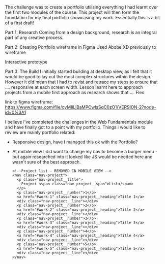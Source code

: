 The challenge was to create a portfolio utilising everything I had learnt over the first two modules of the course. 
This project will then form the foundation for my final portfolio showcasing my work. Essentially this is a bit of a first draft!

Part 1: Research
Coming from a design background, research is an integral part of any creative process.  


Part 2: Creating Portfolio wireframe in Figma
Used Abobe XD previously to wireframe 

Interactive prototype


Part 3: The Build 
I initially started building at desktop view, as I felt that it would be good to lay out the most complex structures within the design. However it did mean that I had to revist and retrace my steps to ensure that ....
responsive at each screen width.
Lesson learnt here to approach projects from a mobile first approach as research shows that ....
Flex 


link to figma wireframe: 
https://www.figma.com/file/ovMIiLiBaMPCwlsSqC0zO1/VERSION-2?node-id=0%3A1


I believe I've completed the challenges in the Web Fundamentals module and have finally got to a point with my portfolio. Things I would like to review are mainly portfolio related: 
- Responsive design, have I managed this ok with the Portfolio? 
- At mobile view I did want to change my nav to become a burger menu - but again researched into it looked like JS would be needed here and wasn't sure of the best approach. 


      <!--Project list - REMOVED IN MOBILE VIEW -->
      <nav class="nav-project">
        <p class="nav-project__title">
          Project <span class="nav-project__span">List</span>
        </p>
        <p class="nav-project__number">1</p>
        <a href="#work-1" class="nav-project__heading">Title 1</a>
        <div class="nav-project__line"></div>
        <p class="nav-project__number">2</p>
        <a href="#work-2" class="nav-project__heading">Title 2</a>
        <div class="nav-project__line"></div>
        <p class="nav-project__number">3</p>
        <a href="#work-3" class="nav-project__heading">Title 3</a>
        <div class="nav-project__line"></div>
        <p class="nav-project__number">4</p>
        <a href="#work-4" class="nav-project__heading">Title 4</a>
        <div class="nav-project__line"></div>
        <p class="nav-project__number">5</p>
        <a href="#work-5" class="nav-project__heading">Title 5</a>
        <div class="nav-project__line"></div>
      </nav>